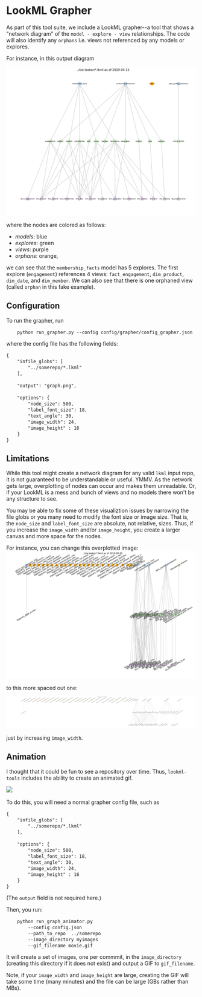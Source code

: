 # LookML Grapher

As part of this tool suite, we include a LookML grapher--a tool that shows a "network diagram" of the `model - explore - view` relationships. The code will also identify any `orphans` i.e. views not referenced by any models or explores.

For instance, in this output diagram

![](img/graph.png)

where the nodes are colored as follows:

- *models*: blue
- *explores*: green
- *views*: purple
- *orphans*: orange,

we can see that the `membership_facts` model has 5 explores. The first explore (`engagement`) references 4 views: `fact_engagement`, `dim_product`, `dim_date`, and `dim_member`. We can also see that there is one orphaned view (called `orphan` in this fake example).

## Configuration
To run the grapher, run

```
	python run_grapher.py --config config/grapher/config_grapher.json
```

where the config file has the following fields:

```
{
    "infile_globs": [
        "../somerepo/*.lkml"
    ],

    "output": "graph.png",

    "options": {
        "node_size": 500,
        "label_font_size": 18,
        "text_angle": 30,
        "image_width": 24,
        "image_height" : 16
    }
}
```

## Limitations
While this tool might create a network diagram for any valid `lkml` input repo, it is not guaranteed to be understandable or useful. YMMV. As the network gets large, overplotting of nodes can occur and makes them unreadable. Or, if your LookML is a mess and bunch of views and no models there won't be any structure to see. 

You may be able to fix some of these visualiztion issues by narrowing the file globs or you many need to modify the font size or image size. That is, the `node_size` and `label_font_size` are absolute, not relative, sizes. Thus, if you increase the `image_width` and/or `image_height`, you create a larger canvas and more space for the nodes.

For instance, you can change this overplotted image:
![](img/graph_small.png)

to this more spaced out one:

![](img/graph_wide.png)

just by increasing `image_width`.

## Animation

I thought that it could be fun to see a repository over time. Thus, `lookml-tools` includes the ability to create an animated gif.

![](img/movie.gif)

To do this, you will need a normal grapher config file, such as

```
{
    "infile_globs": [
        "../somerepo/*.lkml"
    ],

    "options": {
        "node_size": 500,
        "label_font_size": 18,
        "text_angle": 30,
        "image_width": 24,
        "image_height" : 16
    }
}
```
(The `output` field is not required here.)

Then, you run:

```
    python run_graph_animator.py 
        --config config.json 
        --path_to_repo  ../somerepo 
        --image_directory myimages 
        --gif_filename movie.gif
```

It will create a set of images, one per commmit, in the `image_directory` (creating this directory if it does not exist) and output a GIF to `gif_filename`.

Note, if your `image_width` and `image_height` are large, creating the GIF will take some time (many minutes) and the file can be large (GBs rather than MBs).
